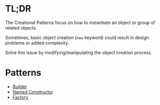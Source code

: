 # TL;DR

The Creational Patterns focus on how to instantiate an object or group of related objects.

Sometimes, basic object creation (`new` keyword) could result in design problems or added complexity.

Solve this issue by modifying/manipulating the object creation process.

# Patterns

- [Builder](./builder/)
- [Named Constructor](./named_constructor/)
- [Factory](./factory/)
